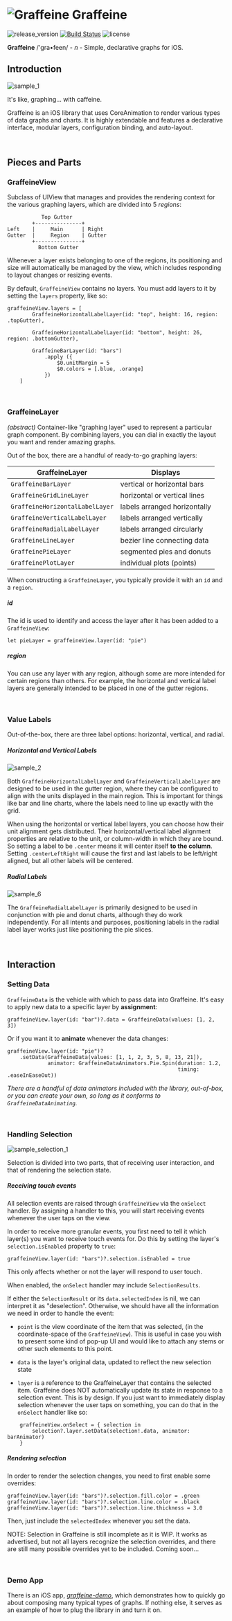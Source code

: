 # ![Graffeine](docs/icon.png) Graffeine

![release_version](https://img.shields.io/github/tag/quickthyme/graffeine.svg?label=release)
[![Build Status](https://travis-ci.com/quickthyme/graffeine.svg?branch=master)](https://travis-ci.com/quickthyme/graffeine)
![license](https://img.shields.io/github/license/quickthyme/graffeine.svg?color=black)

**Graffeine** /'gra•feen/ - *n* - Simple, declarative graphs for iOS.

## Introduction

![sample_1](docs/sample_1.png)

It's like, graphing... with caffeine.

Graffeine is an iOS library that uses CoreAnimation to render various types of data
graphs and charts. It is highly extendable and features a declarative interface,
modular layers, configuration binding, and auto-layout.

<br />


## Pieces and Parts


### GraffeineView

Subclass of UIView that manages and provides the rendering context for the various
graphing layers, which are divided into 5 *regions*:

               Top Gutter
            +---------------+
    Left    |     Main      | Right
    Gutter  |     Region    | Gutter
            +---------------+
              Bottom Gutter


Whenever a layer exists belonging to one of the regions, its positioning and size will
automatically be managed by the view, which includes responding to layout changes or
resizing events.

By default, `GraffeineView` contains no layers. You must add layers to it by setting
the `layers` property, like so:

    graffeineView.layers = [
            GraffeineHorizontalLabelLayer(id: "top", height: 16, region: .topGutter),
            
            GraffeineHorizontalLabelLayer(id: "bottom", height: 26, region: .bottomGutter),
            
            GraffeineBarLayer(id: "bars")
                .apply ({
                    $0.unitMargin = 5
                    $0.colors = [.blue, .orange]
                })
        ]



<br />


### GraffeineLayer 

*(abstract)* Container-like "graphing layer" used to represent a particular graph
component. By combining layers, you can dial in exactly the layout you want and
render amazing graphs.

Out of the box, there are a handful of ready-to-go graphing layers:

| GraffeineLayer                   | Displays                        |
|----------------------------------|---------------------------------|
| `GraffeineBarLayer`              |   vertical or horizontal bars   |
| `GraffeineGridLineLayer`         |   horizontal or vertical lines  |
| `GraffeineHorizontalLabelLayer`  |   labels arranged horizontally  |
| `GraffeineVerticalLabelLayer`    |   labels arranged vertically    |
| `GraffeineRadialLabelLayer`      |   labels arranged circularly    |
| `GraffeineLineLayer`             |   bezier line connecting data   |
| `GraffeinePieLayer`              |   segmented pies and donuts     |
| `GraffeinePlotLayer`             |   individual plots (points)     |

When constructing a `GraffeineLayer`, you typically provide it with an `id` and
a `region`.


##### id

The id is used to identify and access the layer after it has been added to a
`GraffeineView`:

    let pieLayer = graffeineView.layer(id: "pie")


##### region

You can use any layer with any region, although some are more intended for certain
regions than others. For example, the horizontal and vertical label layers are
generally intended to be placed in one of the gutter regions.

<br />


### Value Labels

Out-of-the-box, there are three label options: horizontal, vertical, and radial.


##### Horizontal and Vertical Labels

![sample_2](docs/sample_2.png)

Both `GraffeineHorizontalLabelLayer` and `GraffeineVerticalLabelLayer` are designed to
be used in the gutter region, where they can be configured to align with the units
displayed in the main region. This is important for things like bar and line charts,
where the labels need to line up exactly with the grid.

When using the horizontal or vertical label layers, you can choose how their unit
alignment gets distributed. Their horizontal/vertical label alignment properties
are relative to the unit, or column-width in which they are bound. So setting a label
to be `.center` means it will center itself **to the column**. Setting
`.centerLeftRight` will cause the first and last labels to be left/right aligned,
but all other labels will be centered.


##### Radial Labels

![sample_6](docs/sample_6.png)

The `GraffeineRadialLabelLayer` is primarily designed to be used in conjunction with
pie and donut charts, although they do work independently. For all intents and
purposes, positioning labels in the radial label layer works just like positioning
the pie slices.

<br />


## Interaction

### Setting Data

`GraffeineData` is the vehicle with which to pass data into Graffeine.
It's easy to apply new data to a specific layer by **assignment**:

    graffeineView.layer(id: "bar")?.data = GraffeineData(values: [1, 2, 3])
                                             
Or if you want it to **animate** whenever the data changes:

    graffeineView.layer(id: "pie")?
        .setData(GraffeineData(values: [1, 1, 2, 3, 5, 8, 13, 21]), 
                 animator: GraffeineDataAnimators.Pie.Spin(duration: 1.2,
                                                           timing: .easeInEaseOut))

*There are a handful of data animators included with the library, out-of-box, or you can
create your own, so long as it conforms to `GraffeineDataAnimating`.*

<br />


### Handling Selection

![sample_selection_1](docs/sample_selection_1.png)

Selection is divided into two parts, that of receiving user interaction, and that
of rendering the selection state.

##### Receiving touch events
All selection events are raised through `GraffeineView` via the `onSelect` handler.
By assigning a handler to this, you will start receiving events whenever the user
taps on the view.

In order to receive more granular events, you first need to tell it which layer(s)
you want to receive touch events for. Do this by setting the layer's
`selection.isEnabled` property to `true`:

    graffeineView.layer(id: "bars")?.selection.isEnabled = true

This only affects whether or not the layer will respond to user touch.

When enabled, the `onSelect` handler may include `SelectionResults`.

If either the `SelectionResult` or its `data.selectedIndex` is nil, we
can interpret it as "deselection". Otherwise, we should have all the
information we need in order to handle the event:
 
 - `point` is the view coordinate of the item that was selected, (in the
 coordinate-space of the `GraffeineView`). This is useful in case you wish to
 present some kind of pop-up UI and would like to attach any stems or other
 such elements to this point.

 - `data` is the layer's original data, updated to reflect the new selection state

 - `layer` is a reference to the GraffeineLayer that contains the selected item.
 Graffeine does NOT automatically update its state in response to a selection event.
 This is by design. If you just want to immediately display selection whenever the
 user taps on something, you can do that in the `onSelect` handler like so:

```
    graffeineView.onSelect = { selection in
        selection?.layer.setData(selection!.data, animator: barAnimator)
    }
```

##### Rendering selection

In order to render the selection changes, you need to first enable some overrides:

    graffeineView.layer(id: "bars")?.selection.fill.color = .green
    graffeineView.layer(id: "bars")?.selection.line.color = .black
    graffeineView.layer(id: "bars")?.selection.line.thickness = 3.0

Then, just include the `selectedIndex` whenever you set the data.


NOTE: Selection in Graffeine is still incomplete as it is WIP.
It works as advertised, but not all layers recognize the selection overrides,
and there are still many possible overrides yet to be included. Coming soon...

<br />


### Demo App

There is an iOS app,
*[graffeine-demo](https://github.com/quickthyme/graffeine-demo)*,
which demonstrates how to quickly go about composing many typical types of graphs. If
nothing else, it serves as an example of how to plug the library in and turn it on.

<br />
